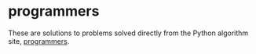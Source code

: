 # programmers
These are solutions to problems solved directly from the Python algorithm site, [programmers](https://programmers.co.kr/).
